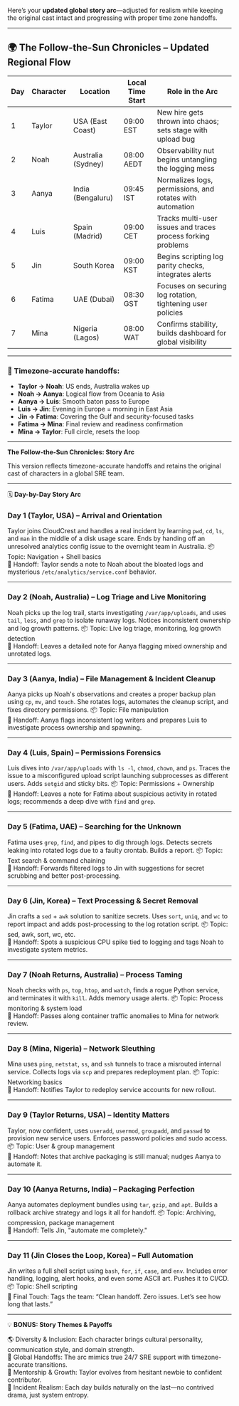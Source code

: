 Here’s your **updated global story arc**—adjusted for realism while keeping the original cast intact and progressing with proper time zone handoffs.

---

## 🌍 **The Follow-the-Sun Chronicles – Updated Regional Flow**

| Day | Character | Location        | Local Time Start | Role in the Arc                                             |
|-----|-----------|------------------|------------------|--------------------------------------------------------------|
| 1   | Taylor    | USA (East Coast) | 09:00 EST        | New hire gets thrown into chaos; sets stage with upload bug |
| 2   | Noah      | Australia (Sydney) | 08:00 AEDT       | Observability nut begins untangling the logging mess        |
| 3   | Aanya     | India (Bengaluru) | 09:45 IST        | Normalizes logs, permissions, and rotates with automation    |
| 4   | Luis      | Spain (Madrid)   | 09:00 CET        | Tracks multi-user issues and traces process forking problems|
| 5   | Jin       | South Korea      | 09:00 KST        | Begins scripting log parity checks, integrates alerts        |
| 6   | Fatima    | UAE (Dubai)      | 08:30 GST        | Focuses on securing log rotation, tightening user policies   |
| 7   | Mina      | Nigeria (Lagos)  | 08:00 WAT        | Confirms stability, builds dashboard for global visibility   |

---

### 🔁 Timezone-accurate handoffs:
- **Taylor → Noah**: US ends, Australia wakes up
- **Noah → Aanya**: Logical flow from Oceania to Asia
- **Aanya → Luis**: Smooth baton pass to Europe
- **Luis → Jin**: Evening in Europe = morning in East Asia
- **Jin → Fatima**: Covering the Gulf and security-focused tasks
- **Fatima → Mina**: Final review and readiness confirmation
- **Mina → Taylor**: Full circle, resets the loop

---

**The Follow-the-Sun Chronicles: Story Arc**

This version reflects timezone-accurate handoffs and retains the original cast of characters in a global SRE team.

---

🗓️ **Day-by-Day Story Arc**

### **Day 1 (Taylor, USA) – Arrival and Orientation**
Taylor joins CloudCrest and handles a real incident by learning `pwd`, `cd`, `ls`, and `man` in the middle of a disk usage scare. Ends by handing off an unresolved analytics config issue to the overnight team in Australia.
📦 Topic: Navigation + Shell basics  
🔁 Handoff: Taylor sends a note to Noah about the bloated logs and mysterious `/etc/analytics/service.conf` behavior.

---

### **Day 2 (Noah, Australia) – Log Triage and Live Monitoring**
Noah picks up the log trail, starts investigating `/var/app/uploads`, and uses `tail`, `less`, and `grep` to isolate runaway logs. Notices inconsistent ownership and log growth patterns.
📦 Topic: Live log triage, monitoring, log growth detection  
🔁 Handoff: Leaves a detailed note for Aanya flagging mixed ownership and unrotated logs.

---

### **Day 3 (Aanya, India) – File Management & Incident Cleanup**
Aanya picks up Noah's observations and creates a proper backup plan using `cp`, `mv`, and `touch`. She rotates logs, automates the cleanup script, and fixes directory permissions.
📦 Topic: File manipulation  
🔁 Handoff: Aanya flags inconsistent log writers and prepares Luis to investigate process ownership and spawning.

---

### **Day 4 (Luis, Spain) – Permissions Forensics**
Luis dives into `/var/app/uploads` with `ls -l`, `chmod`, `chown`, and `ps`. Traces the issue to a misconfigured upload script launching subprocesses as different users. Adds `setgid` and sticky bits.
📦 Topic: Permissions + Ownership  
🔁 Handoff: Leaves a note for Fatima about suspicious activity in rotated logs; recommends a deep dive with `find` and `grep`.

---

### **Day 5 (Fatima, UAE) – Searching for the Unknown**
Fatima uses `grep`, `find`, and pipes to dig through logs. Detects secrets leaking into rotated logs due to a faulty crontab. Builds a report.
📦 Topic: Text search & command chaining  
🔁 Handoff: Forwards filtered logs to Jin with suggestions for secret scrubbing and better post-processing.

---

### **Day 6 (Jin, Korea) – Text Processing & Secret Removal**
Jin crafts a `sed` + `awk` solution to sanitize secrets. Uses `sort`, `uniq`, and `wc` to report impact and adds post-processing to the log rotation script.
📦 Topic: sed, awk, sort, wc, etc.  
🔁 Handoff: Spots a suspicious CPU spike tied to logging and tags Noah to investigate system metrics.

---

### **Day 7 (Noah Returns, Australia) – Process Taming**
Noah checks with `ps`, `top`, `htop`, and `watch`, finds a rogue Python service, and terminates it with `kill`. Adds memory usage alerts.
📦 Topic: Process monitoring & system load  
🔁 Handoff: Passes along container traffic anomalies to Mina for network review.

---

### **Day 8 (Mina, Nigeria) – Network Sleuthing**
Mina uses `ping`, `netstat`, `ss`, and `ssh` tunnels to trace a misrouted internal service. Collects logs via `scp` and prepares redeployment plan.
📦 Topic: Networking basics  
🔁 Handoff: Notifies Taylor to redeploy service accounts for new rollout.

---

### **Day 9 (Taylor Returns, USA) – Identity Matters**
Taylor, now confident, uses `useradd`, `usermod`, `groupadd`, and `passwd` to provision new service users. Enforces password policies and sudo access.
📦 Topic: User & group management  
🔁 Handoff: Notes that archive packaging is still manual; nudges Aanya to automate it.

---

### **Day 10 (Aanya Returns, India) – Packaging Perfection**
Aanya automates deployment bundles using `tar`, `gzip`, and `apt`. Builds a rollback archive strategy and logs it all for handoff.
📦 Topic: Archiving, compression, package management  
🔁 Handoff: Tells Jin, "automate me completely."

---

### **Day 11 (Jin Closes the Loop, Korea) – Full Automation**
Jin writes a full shell script using `bash`, `for`, `if`, `case`, and `env`. Includes error handling, logging, alert hooks, and even some ASCII art. Pushes it to CI/CD.
📦 Topic: Shell scripting  
🔦 Final Touch: Tags the team: “Clean handoff. Zero issues. Let’s see how long that lasts.”

---

💡 **BONUS: Story Themes & Payoffs**

🌎 Diversity & Inclusion: Each character brings cultural personality, communication style, and domain strength.  
🔁 Global Handoffs: The arc mimics true 24/7 SRE support with timezone-accurate transitions.  
🧠 Mentorship & Growth: Taylor evolves from hesitant newbie to confident contributor.  
🚀 Incident Realism: Each day builds naturally on the last—no contrived drama, just system entropy.

